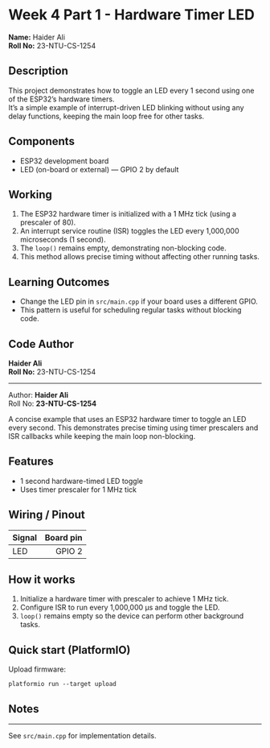# Week 4 Part 1 - Hardware Timer LED

**Name:** Haider Ali  
**Roll No:** 23-NTU-CS-1254  

## Description
This project demonstrates how to toggle an LED every 1 second using one of the ESP32’s hardware timers.  
It’s a simple example of interrupt-driven LED blinking without using any delay functions, keeping the main loop free for other tasks.

## Components
- ESP32 development board
- LED (on-board or external) — GPIO 2 by default

## Working
1. The ESP32 hardware timer is initialized with a 1 MHz tick (using a prescaler of 80).  
2. An interrupt service routine (ISR) toggles the LED every 1,000,000 microseconds (1 second).  
3. The `loop()` remains empty, demonstrating non-blocking code.  
4. This method allows precise timing without affecting other running tasks.

## Learning Outcomes
- Change the LED pin in `src/main.cpp` if your board uses a different GPIO.
- This pattern is useful for scheduling regular tasks without blocking code.

## Code Author
**Haider Ali**  
**Roll No:** 23-NTU-CS-1254

---

Author: **Haider Ali**  
Roll No: **23-NTU-CS-1254**

A concise example that uses an ESP32 hardware timer to toggle an LED every second. This demonstrates precise timing using timer prescalers and ISR callbacks while keeping the main loop non-blocking.

## Features
- 1 second hardware-timed LED toggle
- Uses timer prescaler for 1 MHz tick

## Wiring / Pinout
| Signal | Board pin |
|---|---:|
| LED | GPIO 2 |

## How it works
1. Initialize a hardware timer with prescaler to achieve 1 MHz tick.
2. Configure ISR to run every 1,000,000 µs and toggle the LED.
3. `loop()` remains empty so the device can perform other background tasks.

## Quick start (PlatformIO)
Upload firmware:

```
platformio run --target upload
```

## Notes
---

See `src/main.cpp` for implementation details.
